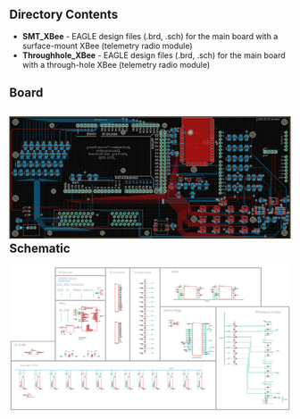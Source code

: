 Directory Contents
------------------
* **SMT_XBee** - EAGLE design files (.brd, .sch) for the main board with a surface-mount XBee (telemetry radio module)
* **Throughhole_XBee** - EAGLE design files (.brd, .sch) for the main board with a through-hole XBee (telemetry radio module)

Board
-----
![Screenshot of the main data acquisition PCB's layout](/Images/main_board.png)  
Schematic
---------
![Screenshot of the main data acquisition board's schematic](/Images/main_schematic.png)
